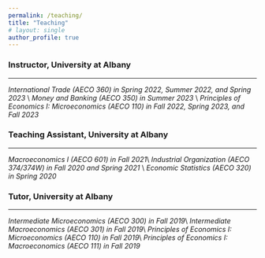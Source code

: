 ```yaml
---
permalink: /teaching/    
title: "Teaching"
# layout: single
author_profile: true
---
```


### Instructor, University at Albany
---
*International Trade (AECO 360) in Spring 2022, Summer 2022, and Spring 2023* \\
*Money and Banking (AECO 350) in Summer 2023* \\
*Principles of Economics I: Microeconomics (AECO 110) in Fall 2022, Spring 2023, and Fall 2023* 

### Teaching Assistant, University at Albany
---

*Macroeconomics I (AECO 601) in Fall 2021*\\
*Industrial Organization (AECO 374/374W) in Fall 2020 and Spring 2021* \\
*Economic Statistics (AECO 320) in Spring 2020* 

### Tutor, University at Albany
---
*Intermediate Microeconomics (AECO 300) in Fall 2019*\\
*Intermediate Macroeconomics (AECO 301) in Fall 2019*\\
*Principles of Economics I: Microeconomics (AECO 110) in Fall 2019*\\
*Principles of Economics I: Macroeconomics (AECO 111) in Fall 2019*



<!-- with dates -->
<!-- **Introduction to Game Theory, Yale College Summer Session**\\
Summer 2022 & 2021,  Prof. Zvika Neeman 

**Introduction to Data Analysis and Econometrics, Yale College**\\
Spring 2022,  Dr. Guillermo Noguera

### General Equilibrium Theory, Yale College
Fall 2020,  Prof. John Geanakoplos

### Introductory Macroeconomics, Yale College
Spring 2020,  Prof. Aleh Tsyvinski and Dr. William Hawkins\\
Fall 2019,  Prof. Samuel Kortum and Dr. Marnix Amand

### International Economics, Yale College
Spring 2019,  Prof. Peter Schott

### Monetary Policy, Yale College and School of Management
Fall 2018,  Prof. William English -->
